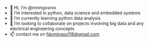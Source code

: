 - 👋 Hi, I’m @nmingosrox
- 👀 I’m interested in python, data science and embedded systems
- 🌱 I’m currently learning python data analysis
- 💞️ I’m looking to collaborate on projects involving big data and any electrical engineering concepts
- 📫 contact me on fdomingos116@gmail.com

<!---
nmingosrox/nmingosrox is a ✨ special ✨ repository because its `README.md` (this file) appears on your GitHub profile.
You can click the Preview link to take a look at your changes.
--->
